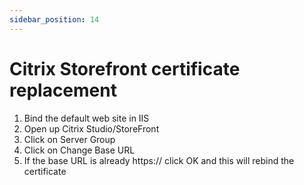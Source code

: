 ```yaml
---
sidebar_position: 14
---
```


# Citrix Storefront certificate replacement

1. Bind the default web site in IIS
2. Open up Citrix Studio/StoreFront
3. Click on Server Group
4. Click on Change Base URL
5. If the base URL is already https:// click OK and this will rebind the certificate